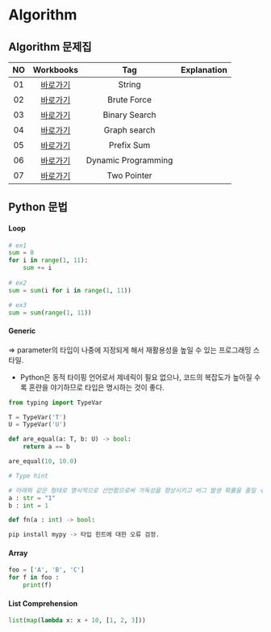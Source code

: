 # Algorithm 

## Algorithm 문제집
|<center>NO|<center>Workbooks|<center>Tag|<center>Explanation|
|:---:|:---:|:---:|:---:|
|01|[<center>바로가기](https://www.acmicpc.net/problem/2606)|String||
|02|[<center>바로가기](https://programmers.co.kr/learn/courses/30/lessons/43162)|Brute Force||
|03|[<center>바로가기](https://www.acmicpc.net/problem/2606)|Binary Search||
|04|[<center>바로가기](https://www.acmicpc.net/problem/2606)|Graph search||
|05|[<center>바로가기](https://www.acmicpc.net/problem/2606)|Prefix Sum||
|06|[<center>바로가기](https://www.acmicpc.net/problem/2606)|Dynamic Programming||
|07|[<center>바로가기](https://www.acmicpc.net/problem/2606)|Two Pointer||
    

## Python 문법

#### Loop
```python
# ex1
sum = 0 
for i in range(1, 11):
    sum += i
    
# ex2
sum = sum(i for i in range(1, 11))

# ex3
sum = sum(range(1, 11))    
```

#### Generic
=> parameter의 타입이 나중에 지정되게 해서 재활용성을 높일 수 있는 프로그래밍 스타일.
* Python은 동적 타이핑 언어로서 제네릭이 필요 없으나, 코드의 복잡도가 높아질 수록 혼란을 야기하므로 타입은 명시하는 것이 좋다.

```python
from typing import TypeVar

T = TypeVar('T')
U = TypeVar('U')

def are_equal(a: T, b: U) -> bool:
    return a == b

are_equal(10, 10.0)

# Type hint

# 아래와 같은 형태로 명시적으로 선언함으로써 가독성을 향상시키고 버그 발생 확률을 줄일 수 있다. 단, version 3.5부터 사용이 가능.
a : str = "1"
b : int = 1

def fn(a : int) -> bool:

pip install mypy -> 타입 힌트에 대한 오류 검정.
```

#### Array
```python
foo = ['A', 'B', 'C']
for f in foo :
    print(f)
```


#### List Comprehension
```python
list(map(lambda x: x + 10, [1, 2, 3]))


```



